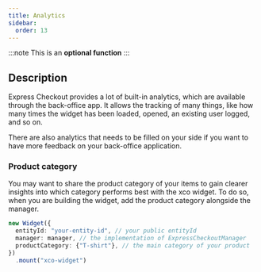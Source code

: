 ```yaml
---
title: Analytics
sidebar:
  order: 13
---
```


:::note
This is an **optional function**
:::

## Description

Express Checkout provides a lot of built-in analytics, which are available through the back-office app.
It allows the tracking of many things, like how many times the widget has been loaded, opened, an existing user logged, and so on.

There are also analytics that needs to be filled on your side if you want to have more feedback on your back-office application.

### Product category

You may want to share the product category of your items to gain clearer insights into which category performs best with the xco widget.
To do so, when you are building the widget, add the product category alongside the manager.

```typescript
new Widget({
  entityId: "your-entity-id", // your public entityId
  manager: manager, // the implementation of ExpressCheckoutManager
  productCategory: {"T-shirt"}, // the main category of your product
})
  .mount("xco-widget")
```
